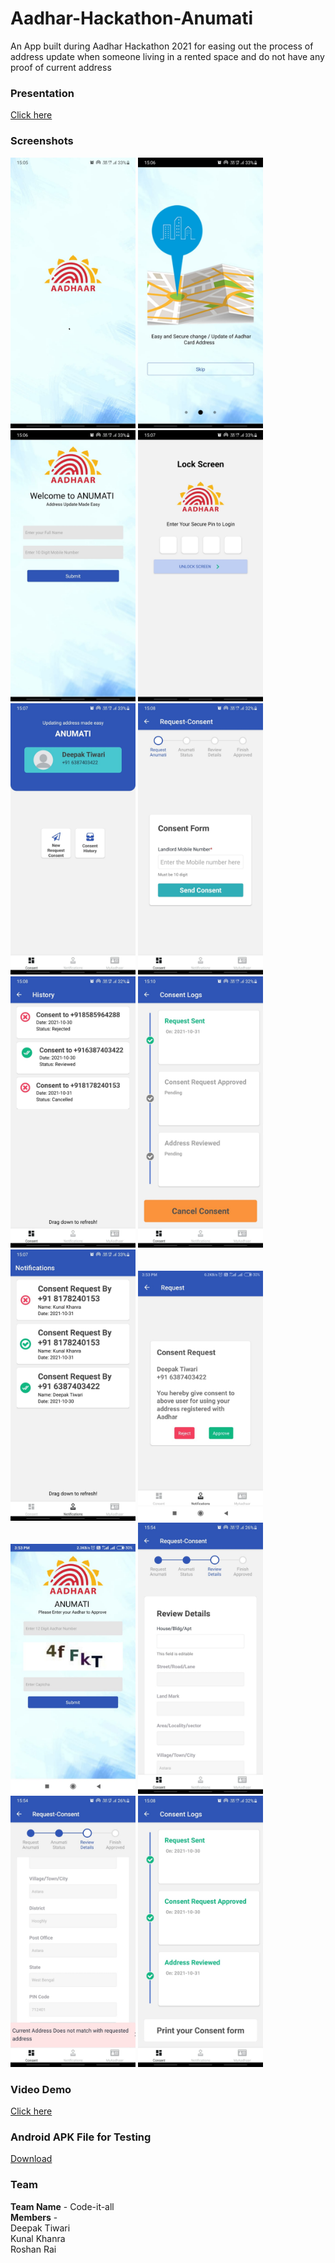 # Aadhar-Hackathon-Anumati
An App built during Aadhar Hackathon 2021 for easing out the process of address update when someone living in a rented space and do not have any proof of current address

### Presentation
[Click here](https://github.com/deep0711/Aadhar-Hackathon-Anumati/issues/19)
### Screenshots
<img src = "Screenshots/Welcome_Screen.jpeg" width="200">   <img src = "Screenshots/Tutorial.jpeg" width="200">   <img src = "Screenshots/Login Page.jpeg" width="200">   <img src = "Screenshots/PIN Authentication.jpeg" width="200">   <img src = "Screenshots/Dashboard.jpeg" width="200">   <img src = "Screenshots/New Consnet Form.jpeg" width="200">   <img src = "Screenshots/Consent History.jpeg" width="200">   <img src = "Screenshots/Consent Status-2.jpeg" width="200">   <img src = "Screenshots/Notifications.jpeg" width="200">   <img src = "Screenshots/Consent_Request_Approval.jpeg" width="200">   <img src = "Screenshots/Aadhar Authentication.jpeg" width="200">   <img src = "Screenshots/Review Details.jpeg" width="200">   <img src = "Screenshots/Location Authenticaction.jpeg" width="200">   <img src = "Screenshots/Consent-Status.jpeg" width="200">

### Video Demo
[Click here](https://github.com/deep0711/Aadhar-Hackathon-Anumati/issues/20)
### Android APK File for Testing
<a href="APK/Anumati-client-b1ba1e0a95504ccab3303fa89c85dd97-signed.apk" download>Download</a>
### Team
**Team Name** - Code-it-all \
**Members** - \
Deepak Tiwari \
Kunal Khanra \
Roshan Rai
